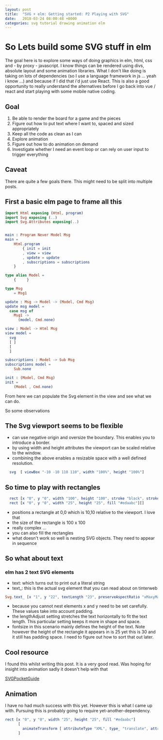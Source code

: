 ```yaml
---
layout: post
title:  "SVG + elm: Getting started: P2 Playing with SVG"
date:   2018-03-24 08:00:48 +0000
categories: svg tutorial drawing animation elm
---
```

# So Lets build some SVG stuff in elm

The goal here is to explore some ways of doing graphics in elm, html, css and - by proxy -  javascript. I know things can be rendered using divs, absolute layout and some animation libraries. What I don't like doing is taking on lots of dependencies (so I use a language framework in js ... yeah i know ...) and because if I did that i'd just use React. This is also a good opportunity to really understand the alternatives before I go back into vue / react and start playing with some mobile native coding.

## Goal

1. Be able to render the board for a game and the pieces
1. Figure out how to put text where I want to, spaced and sized appropriately
1. Keep all the code as clean as I can
1. Explore animation
1. Figure out how to do animation on demand
1. Investigate whether I need an event loop or can rely on user input to trigger everything

## Caveat

There are quite a few goals there. This might need to be split into multiple posts.

## First a basic elm page to frame all this

```elm
import Html exposing (Html, program)
import Svg exposing (..)
import Svg.Attributes exposing(..)


main : Program Never Model Msg
main =
    Html.program
        { init = init
        , view = view
        , update = update
        , subscriptions = subscriptions
    }

type alias Model =
    {     }

type Msg
    = Msg1

update : Msg -> Model -> (Model, Cmd Msg)
update msg model =
  case msg of
    Msg1 ->
      (model, Cmd.none)

view : Model -> Html Msg
view model =
  svg
  [ ]
  [
  ]

subscriptions : Model -> Sub Msg
subscriptions model =
    Sub.none

init : (Model, Cmd Msg)
init =
    (Model , Cmd.none)
```

From here we can populate the Svg element in the view and see what we can do.

So some observations

## The Svg viewport seems to be flexible

- can use negative origin and oversize the boundary. This enables you to introduce a border.
- by using width and height attributes the viewport can be scaled relative to the window.
- combining the above enables a resizable space with a well defined resolution.

```elm
  svg  [ viewBox "-10 -10 110 110", width "100%", height "100%"]
```

## So time to play with rectangles

```elm
  rect [x "0", y "0", width "100", height "100", stroke "black", strokeWidth "0.1", fill "none" ][],
  rect [x "0", y "0", width "25", height "25", fill "#edaabc"][]
```

- positions a rectangle at 0,0 which is 10,10 relative to the viewport. I love that
- the size of the rectangle is 100 x 100
- really complex ...
- you can also fill the rectangles
- what doesn't work so well is nesting SVG objects. They need to appear in sequence

## So what about text

### elm has 2 text SVG elements

- text: which turns out to print out a literal string
- text_: this is the actual svg element that you can read about on tinterweb

```elm
Svg.text_ [x "1", y "22", textLength "23", preserveAspectRatio "xMaxyMax meet", lengthAdjust "spacingAndGlyphs", fontSize "30"][Svg.text "256"]
```

- because you cannot nest elements x and y need to be set carefully. These values take into account padding.
- the lengthAdjust setting stretches the text horizontally to fit the text length. This particular setting keeps it more in shape and space.
- fontsize in this scenario mainly defines the height of the text. Note however the height of the rectangle it appears in is 25 yet this is 30 and it still has padding space. I need to figure out how to sort that out later.

## Cool resource

I found this whilst writing this post. It is a very good read. Was hoping for insight into animation sadly it doesn't help with that

[SVGPocketGuide](http://svgpocketguide.com/book/)

## Animation

I have no had much success with this yet. However this is what I came up with. Pursuing this is probably going to require yet-another-dependency.

```elm
rect [x "0", y "0", width "25", height "25", fill "#edaabc"]
      [
        animateTransform [ attributeType "XML", type_ "translate", attributeName "transform", from "0 0", to "0 50", dur "1s", repeatCount "1"][]
      ]
```